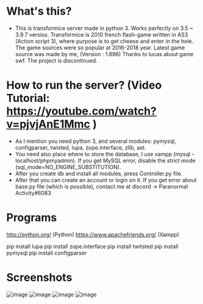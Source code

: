 # What's this?
- This is transformice server made in python 3. Works perfectly on 3.5 ~ 3.9.7 versios.
Transformice is 2010 french flash-game written in AS3 (Action script 3), where purpose is to get cheese and enter in the hole. The game sources were so popular at 2016-2018 year. Latest game source was made by me, (Version : 1.696) Thanks to lucas about game swf. The project is discontinued.

# How to run the server? (Video Tutorial: https://youtube.com/watch?v=pjvjAnE1Mmc )
- As I mention you need python 3, and several modules: pymysql, configparser, twisted, lupa, zope.interface, zlib, ast.
- You need also place where to store the database, I use xampp (mysql - localhost/phpmyadmin).  If you get MySQL error, disable the strict mode (sql_mode=NO_ENGINE_SUBSTITUTION).
- After you create db and install all modules, press Controller.py file.
- After that you can create an account or login on it. If you get error about base.py file (which is possible), contact me at discord -> Paranormal Activity#6083

# Programs
http://python.org/ (Python)
https://www.apachefriends.org/ (Xampp)

pip install lupa
pip install zope.interface
pip install twitsted
pip install pymysql
pip install configparser

# Screenshots
![image](https://user-images.githubusercontent.com/69107484/208734507-b61e3611-6719-47d9-a314-fc8296f55025.png)
![image](https://user-images.githubusercontent.com/69107484/208734831-ebddf7b0-7a03-404e-a570-4ba36cdac718.png)
![image](https://user-images.githubusercontent.com/69107484/208734884-be5aa9e8-130d-43a2-8ef0-edb4d668bd14.png)
![image](https://user-images.githubusercontent.com/69107484/215431252-565219fd-4515-4d0b-9cf3-4183855ed063.png)
